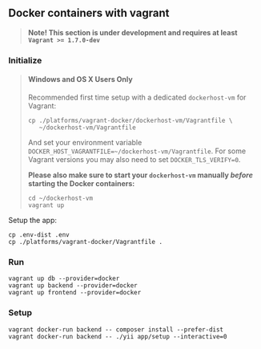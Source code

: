 Docker containers with vagrant
-----------------------------

> **Note! This section is under development and requires at least `Vagrant >= 1.7.0-dev`**

### Initialize

> #### Windows and OS X Users Only
>
> Recommended first time setup with a dedicated `dockerhost-vm` for Vagrant:
>
> ```
> cp ./platforms/vagrant-docker/dockerhost-vm/Vagrantfile \
>    ~/dockerhost-vm/Vagrantfile
> ```
>
> And set your environment variable `DOCKER_HOST_VAGRANTFILE=~/dockerhost-vm/Vagrantfile`.
> For some Vagrant versions you may also need to set `DOCKER_TLS_VERIFY=0`.
>
> **Please also make sure to start your `dockerhost-vm` manually _before_ starting the Docker containers:**
>
> ```
> cd ~/dockerhost-vm
> vagrant up
> ```

Setup the app:

    cp .env-dist .env
    cp ./platforms/vagrant-docker/Vagrantfile .

### Run

    vagrant up db --provider=docker
    vagrant up backend --provider=docker
    vagrant up frontend --provider=docker

### Setup

    vagrant docker-run backend -- composer install --prefer-dist
    vagrant docker-run backend -- ./yii app/setup --interactive=0
